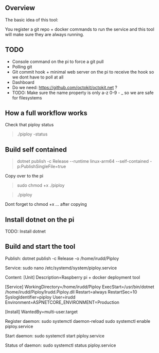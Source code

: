 ## Overview
The basic idea of this tool:

You register a git repo + docker commands to run the service and this tool will make sure they are always running.

## TODO

- Console command on the pi to force a git pull
- Polling git
- Git commit hook + minimal web server on the pi to receive the hook so we dont have to poll at all
- Dashboard
- Do we need: https://github.com/octokit/octokit.net ?
- TODO: Make sure the name property is only a-z 0-9 - _ so we are safe for filesystems

## How a full workflow works

Check that piploy status
> ./piploy -status


## Build self contained
> dotnet publish -c Release --runtime linux-arm64 --self-contained -p:PublishSingleFile=true

Copy over to the pi

> sudo chmod +x ./piploy

> ./piploy

Dont forget to chmod +x ... after copying

## Install dotnet on the pi

TODO: Install dotnet

## Build and start the tool
Publish:
dotnet publish -c Release -o /home/irudd/Piploy

Service:
sudo nano /etc/systemd/system/piploy.service

Content:
[Unit]
Description=Raspberry pi + docker deployment tool

[Service]
WorkingDirectory=/home/irudd/Piploy
ExecStart=/usr/bin/dotnet /home/irudd/Piploy/Irudd.Piploy.dll
Restart=always
RestartSec=10
SyslogIdentifier=piploy
User=irudd
Environment=ASPNETCORE_ENVIRONMENT=Production

[Install]
WantedBy=multi-user.target

Register daemon:
sudo systemctl daemon-reload
sudo systemctl enable piploy.service

Start daemon:
sudo systemctl start piploy.service

Status of daemon:
sudo systemctl status piploy.service
